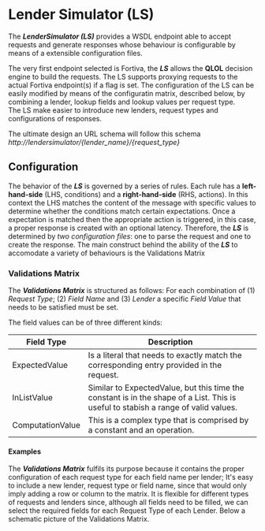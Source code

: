 # Lender Simulator (LS) #

The ***LenderSimulator (LS)*** provides a WSDL endpoint able to accept requests and generate responses whose behaviour is configurable by means of a extensible configuration files. 

The very first endpoint selected is Fortiva, the ***LS*** allows the **QLOL** decision engine to build the requests. 
The LS supports proxying requests to the actual Fortiva endpoint(s) if a flag is set.
The configuration of the LS can be easily modified by means of the configuratin matrix, described below, by combining a lender, lookup fields and lookup values per request type.  
The LS make easier to introduce new lenders, request types and configurations of responses. 

The ultimate design an URL schema will follow this schema *http://lendersimulator/{lender_name}/{request_type}*

## Configuration
The behavior of the ***LS*** is governed by a series of rules. Each rule has a **left-hand-side** (LHS, conditions) and a **right-hand-side** (RHS, actions). In this context the LHS matches the content of the message with specific values to determine whether the conditions match certain expectations. Once a expectation is matched then the appropriate action is triggered, in this case, a proper response is created with an optional latency. Therefore, the ***LS*** is determined by *two configuration files*: one to parse the request and one to create the response.
The main construct behind the ability of the ***LS*** to accomodate a variety of behaviours is the Validations Matrix

### Validations Matrix

The ***Validations Matrix*** is structured as follows: For each combination of (1) *Request Type*; (2) *Field Name* and (3) *Lender* a specific *Field Value* that needs to be satisfied must be set.

The field values can be of three different kinds:

Field Type     | Description
-------------  | -------------
ExpectedValue  | Is a literal that needs to exactly match the corresponding entry provided in the request.
InListValue    | Similar to ExpectedValue, but this time the constant is in the shape of a List. This is useful to stabish a range of valid values.
ComputationValue | This is a complex type that is comprised by a constant and an operation. 

#### Examples

The ***Validations Matrix*** fulfils its purpose because it contains the proper configuration of each request type for each field name per lender; It's easy to include a new lender, request type or field name, since that would only imply adding a row or column to the matrix. It is flexible for different types of requests and lenders since, although all fields need to be filled, we can select the required fields for each Request Type of each Lender. Below a schematic picture of the Validations Matrix.





